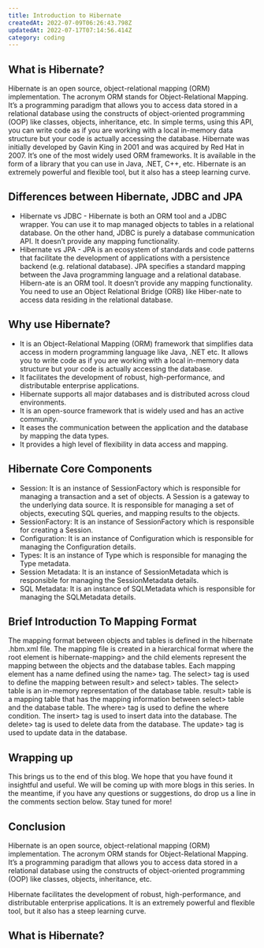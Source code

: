 ```yaml
---
title: Introduction to Hibernate
createdAt: 2022-07-09T06:26:43.798Z
updatedAt: 2022-07-17T07:14:56.414Z
category: coding
---
```


## What is Hibernate?

Hibernate is an open source, object-relational mapping (ORM) implementation. The acronym ORM stands for Object-Relational Mapping. It’s a programming paradigm that allows you to access data stored in a relational database using the constructs of object-oriented programming (OOP) like classes, objects, inheritance, etc. In simple terms, using this API, you can write code as if you are working with a local in-memory data structure but your code is actually accessing the database.
Hibernate was initially developed by Gavin King in 2001 and was acquired by Red Hat in 2007. It’s one of the most widely used ORM frameworks. It is available in the form of a library that you can use in Java, .NET, C++, etc. Hibernate is an extremely powerful and flexible tool, but it also has a steep learning curve.

## Differences between Hibernate, JDBC and JPA

- Hibernate vs JDBC - Hibernate is both an ORM tool and a JDBC wrapper. You can use it to map managed objects to tables in a relational database. On the other hand, JDBC is purely a database communication API. It doesn’t provide any mapping functionality.
- Hibernate vs JPA - JPA is an ecosystem of standards and code patterns that facilitate the development of applications with a persistence backend (e.g. relational database). JPA specifies a standard mapping between the Java programming language and a relational database. Hibern-ate is an ORM tool. It doesn’t provide any mapping functionality. You need to use an Object Relational Bridge (ORB) like Hiber-nate to access data residing in the relational database.

## Why use Hibernate?

- It is an Object-Relational Mapping (ORM) framework that simplifies data access in modern programming language like Java, .NET etc. It allows you to write code as if you are working with a local in-memory data structure but your code is actually accessing the database.
- It facilitates the development of robust, high-performance, and distributable enterprise applications.
- Hibernate supports all major databases and is distributed across cloud environments.
- It is an open-source framework that is widely used and has an active community.
- It eases the communication between the application and the database by mapping the data types.
- It provides a high level of flexibility in data access and mapping.

## Hibernate Core Components

- Session: It is an instance of SessionFactory which is responsible for managing a transaction and a set of objects. A Session is a gateway to the underlying data source. It is responsible for managing a set of objects, executing SQL queries, and mapping results to the objects.
- SessionFactory: It is an instance of SessionFactory which is responsible for creating a Session.
- Configuration: It is an instance of Configuration which is responsible for managing the Configuration details.
- Types: It is an instance of Type which is responsible for managing the Type metadata.
- Session Metadata: It is an instance of SessionMetadata which is responsible for managing the SessionMetadata details.
- SQL Metadata: It is an instance of SQLMetadata which is responsible for managing the SQLMetadata details.

## Brief Introduction To Mapping Format

The mapping format between objects and tables is defined in the hibernate .hbm.xml file. The mapping file is created in a hierarchical format where the root element is hibernate-mapping> and the child elements represent the mapping between the objects and the database tables. Each mapping element has a name defined using the name> tag. The select> tag is used to define the mapping between result> and select> tables. The select> table is an in-memory representation of the database table. result> table is a mapping table that has the mapping information between select> table and the database table. The where> tag is used to define the where condition. The insert> tag is used to insert data into the database. The delete> tag is used to delete data from the database. The update> tag is used to update data in the database.

## Wrapping up

This brings us to the end of this blog. We hope that you have found it insightful and useful. We will be coming up with more blogs in this series. In the meantime, if you have any questions or suggestions, do drop us a line in the comments section below. Stay tuned for more! 

## Conclusion

Hibernate is an open source, object-relational mapping (ORM) implementation. The acronym ORM stands for Object-Relational Mapping. It’s a programming paradigm that allows you to access data stored in a relational database using the constructs of object-oriented programming (OOP) like classes, objects, inheritance, etc.

Hibernate facilitates the development of robust, high-performance, and distributable enterprise applications. It is an extremely powerful and flexible tool, but it also has a steep learning curve.

## What is Hibernate?
